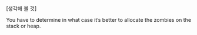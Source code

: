 [생각해 볼 것]


You have to determine in what case
it’s better to allocate the zombies on the stack or heap.
